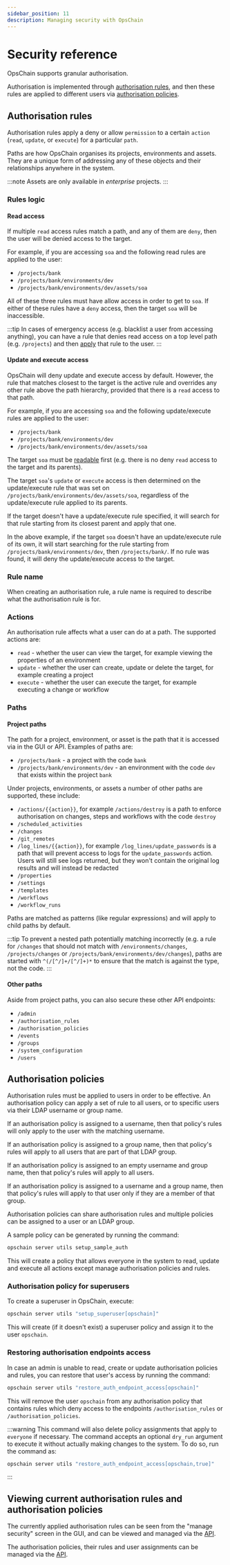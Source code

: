 ```yaml
---
sidebar_position: 11
description: Managing security with OpsChain
---
```


# Security reference

OpsChain supports granular authorisation.

Authorisation is implemented through [authorisation rules](#authorisation-rules), and then these rules are applied to different users via [authorisation policies](#authorisation-policies).

## Authorisation rules

Authorisation rules apply a deny or allow `permission` to a certain `action` (`read`, `update`, or `execute`) for a particular `path`.

Paths are how OpsChain organises its projects, environments and assets. They are a unique form of addressing any of these objects and their relationships anywhere in the system.

:::note
Assets are only available in _enterprise_ projects.
:::

### Rules logic

#### Read access

If multiple `read` access rules match a path, and any of them are `deny`, then the user will be denied access to the target.

For example, if you are accessing `soa` and the following read rules are applied to the user:

- `/projects/bank`
- `/projects/bank/environments/dev`
- `/projects/bank/environments/dev/assets/soa`

All of these three rules must have allow access in order to get to `soa`. If either of these rules have a `deny` access, then the target `soa` will be inaccessible.

:::tip
In cases of emergency access (e.g. blacklist a user from accessing anything), you can have a rule that denies read access on a top level path (e.g. `/projects`) and then [apply](#authorisation-policies) that rule to the user.
:::

#### Update and execute access

OpsChain will deny update and execute access by default. However, the rule that matches closest to the target is the active rule and overrides any other rule above the path hierarchy, provided that there is a `read` access to that path.

For example, if you are accessing `soa` and the following update/execute rules are applied to the user:

- `/projects/bank`
- `/projects/bank/environments/dev`
- `/projects/bank/environments/dev/assets/soa`

The target `soa` must be [readable](#read-access) first (e.g. there is no deny `read` access to the target and its parents).

The target `soa`'s `update` or `execute` access is then determined on the update/execute rule that was set on `/projects/bank/environments/dev/assets/soa`, regardless of the update/execute rule applied to its parents.

If the target doesn't have a update/execute rule specified, it will search for that rule starting from its closest parent and apply that one.

In the above example, if the target `soa` doesn't have an update/execute rule of its own, it will start searching for the rule starting from `/projects/bank/environments/dev`, then `/projects/bank/`. If no rule was found, it will deny the update/execute access to the target.

### Rule name

When creating an authorisation rule, a rule name is required to describe what the authorisation rule is for.

### Actions

An authorisation rule affects what a user can do at a path. The supported actions are:

- `read` - whether the user can view the target, for example viewing the properties of an environment
- `update` - whether the user can create, update or delete the target, for example creating a project
- `execute` - whether the user can execute the target, for example executing a change or workflow

### Paths

#### Project paths

The path for a project, environment, or asset is the path that it is accessed via in the GUI or API. Examples of paths are:

- `/projects/bank` - a project with the code `bank`
- `/projects/bank/environments/dev` - an environment with the code `dev` that exists within the project `bank`

Under projects, environments, or assets a number of other paths are supported, these include:

- `/actions/{{action}}`, for example `/actions/destroy` is a path to enforce authorisation on changes, steps and workflows with the code `destroy`
- `/scheduled_activities`
- `/changes`
- `/git_remotes`
- `/log_lines/{{action}}`, for example `/log_lines/update_passwords` is a path that will prevent access to logs for the `update_passwords` action. Users will still see logs returned, but they won't contain the original log results and will instead be redacted
- `/properties`
- `/settings`
- `/templates`
- `/workflows`
- `/workflow_runs`

Paths are matched as patterns (like regular expressions) and will apply to child paths by default.

:::tip
To prevent a nested path potentially matching incorrectly (e.g. a rule for `/changes` that should not match with `/environments/changes`, `/projects/changes` or `/projects/bank/environments/dev/changes`), paths are started with `^(/[^/]+/[^/]+)*` to ensure that the match is against the type, not the code.
:::

#### Other paths

Aside from project paths, you can also secure these other API endpoints:

- `/admin`
- `/authorisation_rules`
- `/authorisation_policies`
- `/events`
- `/groups`
- `/system_configuration`
- `/users`

## Authorisation policies

Authorisation rules must be applied to users in order to be effective. An authorisation policy can apply a set of rule to all users, or to specific users via their LDAP username or group name.

If an authorisation policy is assigned to a username, then that policy's rules will only apply to the user with the matching username.

If an authorisation policy is assigned to a group name, then that policy's rules will apply to all users that are part of that LDAP group.

If an authorisation policy is assigned to an empty username and group name, then that policy's rules will apply to all users.

If an authorisation policy is assigned to a username and a group name, then that policy's rules will apply to that user only if they are a member of that group.

Authorisation policies can share authorisation rules and multiple policies can be assigned to a user or an LDAP group.

A sample policy can be generated by running the command:

```bash
opschain server utils setup_sample_auth
```

This will create a policy that allows everyone in the system to read, update and execute all actions except manage authorisation policies and rules.

### Authorisation policy for superusers

To create a superuser in OpsChain, execute:

```bash
opschain server utils "setup_superuser[opschain]"
```

This will create (if it doesn't exist) a superuser policy and assign it to the user `opschain`.

### Restoring authorisation endpoints access

In case an admin is unable to read, create or update authorisation policies and rules, you can restore that user's access by running the command:

```bash
opschain server utils "restore_auth_endpoint_access[opschain]"
```

This will remove the user `opschain` from any authorisation policy that contains rules which deny access to the endpoints `/authorisation_rules` or `/authorisation_policies`.

:::warning
This command will also delete policy assignments that apply to `everyone` if necessary. The command accepts an optional `dry_run` argument to execute it without actually making changes to the system. To do so, run the command as:

```bash
opschain server utils "restore_auth_endpoint_access[opschain,true]"
```

:::

## Viewing current authorisation rules and authorisation policies

The currently applied authorisation rules can be seen from the "manage security" screen in the GUI, and can be viewed and managed via the [API](https://docs.opschain.io/api-docs/#tag/Authorisation-rules).

The authorisation policies, their rules and user assignments can be managed via the [API](https://docs.opschain.io/api-docs/#tag/Authorisation-policies).
